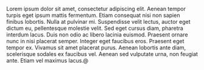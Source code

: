 Lorem ipsum dolor sit amet, consectetur adipiscing elit. Aenean tempor turpis
eget ipsum mattis fermentum. Etiam consequat nisi non sapien finibus lobortis.
Nulla at pulvinar mi. Suspendisse velit lectus, auctor eget dictum eu,
pellentesque molestie velit. Sed eget cursus diam, pharetra interdum lacus. Duis
non odio ac libero lacinia euismod. Praesent ornare nunc in nisi placerat
semper. Integer eget faucibus eros. Praesent eget tempor ex. Vivamus sit amet
placerat purus. Aenean lobortis ante diam, scelerisque sodales ex faucibus vel.
Aenean sed vulputate urna, non feugiat ante. Etiam vel maximus lacus.@
